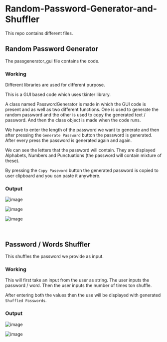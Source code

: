 # Random-Password-Generator-and-Shuffler

This repo contains different files. 


## Random Password Generator

The passgenerator_gui file contains the code.

### Working

Different libraries are used for different purpose.

This is a GUI based code which uses tkinter library.

A class named PasswordGenerator is made in which the GUI code is present and as well as two different functions. One is used to generate the random password and the other is used to copy the generated text / password. And then the class object is made when the code runs.

We have to enter the length of the password we want to generate and then after pressing the `Generate Password` button the password is generated. After every press the password is generated again and again.

We can see the letters that the password will contain. They are displayed Alphabets, Numbers and Punctuations (the password will contain mixture of these).

By pressing the `Copy Password` button the generated password is copied to user clipboard and you can paste it anywhere.
### Output

![image](https://user-images.githubusercontent.com/91841622/230788824-cf1e195c-9465-4b97-975e-3058b1784531.png)


![image](https://user-images.githubusercontent.com/91841622/230789021-eee2d8bb-c4d5-453b-a778-336dca543aea.png)


![image](https://user-images.githubusercontent.com/91841622/230789039-2d72e079-5599-47a1-996c-5bf449b94758.png)

<br>

## Password / Words Shuffler 

This shuffles the password we provide as input.

### Working

This will first take an input from the user as string. The user inputs the password / word. Then the user inputs the number of times ton shuffle.

After entering both the values then the use will be displayed with generated `Shuffled Passwords`.

### Output

![image](https://user-images.githubusercontent.com/91841622/230789385-be2f0838-11b1-47d5-9cab-b1707d719ea1.png)


![image](https://user-images.githubusercontent.com/91841622/230789429-c857a409-ca46-4f40-b5b9-c4f84010018a.png)



